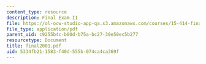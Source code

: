 ```yaml
---
content_type: resource
description: Final Exam II
file: https://ol-ocw-studio-app-qa.s3.amazonaws.com/courses/15-414-financial-management-summer-2003/5334fb211583f40d555b074ca4ca369f_final2001.pdf
file_type: application/pdf
parent_uid: c9255b4c-b00d-b75a-bc27-30e50ec5b277
resourcetype: Document
title: final2001.pdf
uid: 5334fb21-1583-f40d-555b-074ca4ca369f
---
```

